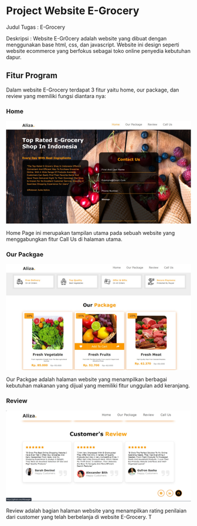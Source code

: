 # Project Website E-Grocery

Judul Tugas : E-Grocery

Deskripsi : Website E-Gr0cery adalah website yang dibuat dengan menggunakan base html, css, dan javascript. Website ini design seperti website ecommerce yang berfokus sebagai toko online penyedia kebutuhan dapur.

## Fitur Program
Dalam website E-Grocery terdapat 3 fitur yaitu home, our package, dan review yang memiliki fungsi diantara nya:

### Home

![Home](https://github.com/Alizaaaja4/Web-E_Grocery/blob/main/dokumentasi%201.jpeg)

Home Page ini merupakan tampilan utama pada sebuah website yang menggabungkan fitur Call Us di halaman utama.

### Our Packgae

![Our Package](https://github.com/Alizaaaja4/Web-E_Grocery/blob/main/dokumentasi%202.jpeg)

Our Packgae adalah halaman website yang menampilkan berbagai kebutuhan makanan yang dijual yang memiliki fitur unggulan add keranjang.

### Review

![Review](https://github.com/Alizaaaja4/Web-E_Grocery/blob/main/dokumentasi%203.jpeg)

Review adalah bagian halaman website yang menampilkan rating penilaian dari customer yang telah berbelanja di website E-Grocery. T



